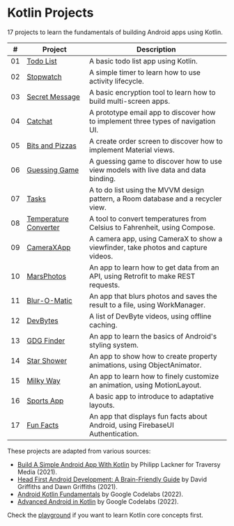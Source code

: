 # Kotlin Projects

17 projects to learn the fundamentals of building Android apps using Kotlin.

| #   | Project                                                                                                   | Description                                                                         |
| --- | --------------------------------------------------------------------------------------------------------- | ----------------------------------------------------------------------------------- |
| 01  | [Todo List](https://github.com/solygambas/kotlin-projects/tree/main/01-todo-list)                         | A basic todo list app using Kotlin.                                                 |
| 02  | [Stopwatch](https://github.com/solygambas/kotlin-projects/tree/main/02-stopwatch)                         | A simple timer to learn how to use activity lifecycle.                              |
| 03  | [Secret Message](https://github.com/solygambas/kotlin-projects/tree/main/03-secret-message)               | A basic encryption tool to learn how to build multi-screen apps.                    |
| 04  | [Catchat](https://github.com/solygambas/kotlin-projects/tree/main/04-catchat)                             | A prototype email app to discover how to implement three types of navigation UI.    |
| 05  | [Bits and Pizzas](https://github.com/solygambas/kotlin-projects/tree/main/05-bits-and-pizzas)             | A create order screen to discover how to implement Material views.                  |
| 06  | [Guessing Game](https://github.com/solygambas/kotlin-projects/tree/main/06-guessing-game)                 | A guessing game to discover how to use view models with live data and data binding. |
| 07  | [Tasks](https://github.com/solygambas/kotlin-projects/tree/main/07-tasks)                                 | A to do list using the MVVM design pattern, a Room database and a recycler view.    |
| 08  | [Temperature Converter](https://github.com/solygambas/kotlin-projects/tree/main/08-temperature-converter) | A tool to convert temperatures from Celsius to Fahrenheit, using Compose.           |
| 09  | [CameraXApp](https://github.com/solygambas/kotlin-projects/tree/main/09-camerax-app)                      | A camera app, using CameraX to show a viewfinder, take photos and capture videos.   |
| 10  | [MarsPhotos](https://github.com/solygambas/kotlin-projects/tree/main/10-mars-photos)                      | An app to learn how to get data from an API, using Retrofit to make REST requests.  |
| 11  | [Blur-O-Matic](https://github.com/solygambas/kotlin-projects/tree/main/11-blur-o-matic)                   | An app that blurs photos and saves the result to a file, using WorkManager.         |
| 12  | [DevBytes](https://github.com/solygambas/kotlin-projects/tree/main/12-devbytes)                           | A list of DevByte videos, using offline caching.                                    |
| 13  | [GDG Finder](https://github.com/solygambas/kotlin-projects/tree/main/13-gdgfinder)                        | An app to learn the basics of Android's styling system.                             |
| 14  | [Star Shower](https://github.com/solygambas/kotlin-projects/tree/main/14-star-shower)                     | An app to show how to create property animations, using ObjectAnimator.             |
| 15  | [Milky Way](https://github.com/solygambas/kotlin-projects/tree/main/15-milky-way)                         | An app to learn how to finely customize an animation, using MotionLayout.           |
| 16  | [Sports App](https://github.com/solygambas/kotlin-projects/tree/main/16-sports-app)                       | A basic app to introduce to adaptative layouts.                                     |
| 17  | [Fun Facts](https://github.com/solygambas/kotlin-projects/tree/main/17-fun-facts)                         | An app that displays fun facts about Android, using FirebaseUI Authentication.      |

These projects are adapted from various sources:

- [Build A Simple Android App With Kotlin](https://www.youtube.com/watch?v=BBWyXo-3JGQ) by Philipp Lackner for Traversy Media (2021).
- [Head First Android Development: A Brain-Friendly Guide](https://www.amazon.com/Head-First-Android-Development-Brain-Friendly/dp/1449362184) by David Griffiths and Dawn Griffiths (2021).
- [Android Kotlin Fundamentals](https://developer.android.com/courses/kotlin-android-fundamentals/overview) by Google Codelabs (2022).
- [Advanced Android in Kotlin](https://developer.android.com/courses/kotlin-android-advanced/overview) by Google Codelabs (2022).

Check the [playground](https://github.com/solygambas/kotlin-projects/tree/main/playground) if you want to learn Kotlin core concepts first.
